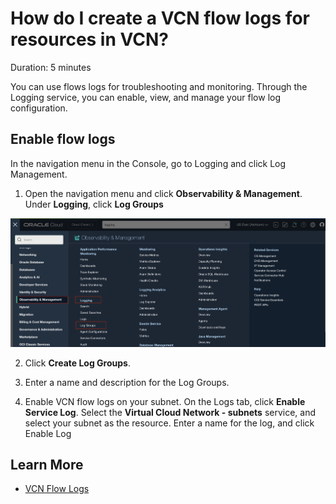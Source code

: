 # How do I create a VCN flow logs for resources in VCN?
Duration: 5 minutes

You can use flows logs for troubleshooting and monitoring. Through the Logging service, you can enable, view, and manage your flow log configuration.

## Enable flow logs

In the navigation menu in the Console, go to Logging and click Log Management.

1. Open the navigation menu and click <b>Observability & Management</b>. Under <b>Logging</b>, click <b>Log Groups</b>

![Navigation menu showing the Observability & Management menu along with the Logging and Log Groups](images/oandmlogging.png "Log Groups Button")

2. Click <b>Create Log Groups</b>.

3. Enter a name and description for the Log Groups.

4. Enable VCN flow logs on your subnet. On the Logs tab, click <b>Enable Service Log</b>. Select the <b>Virtual Cloud Network - subnets</b> service, and select your subnet as the resource. Enter a name for the log, and click Enable Log

## Learn More

* [VCN Flow Logs](https://docs.oracle.com/en-us/iaas/Content/Network/Concepts/vcn_flow_logs.htm)
